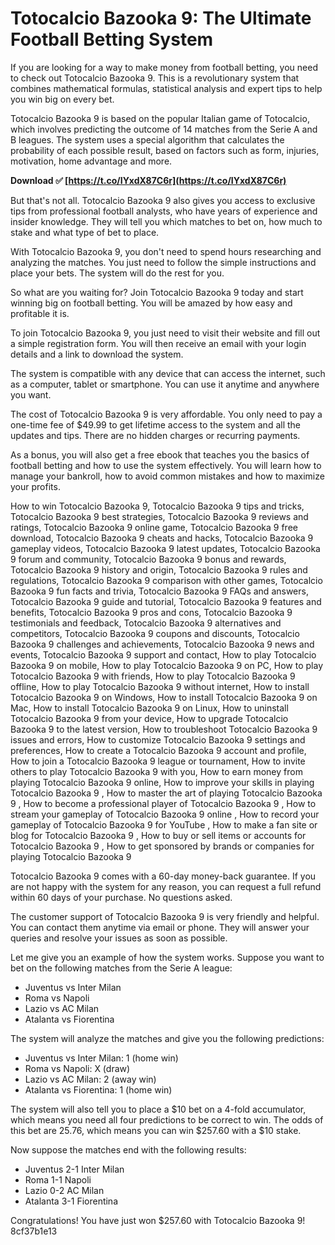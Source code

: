# Totocalcio Bazooka 9: The Ultimate Football Betting System
 
If you are looking for a way to make money from football betting, you need to check out Totocalcio Bazooka 9. This is a revolutionary system that combines mathematical formulas, statistical analysis and expert tips to help you win big on every bet.
 
Totocalcio Bazooka 9 is based on the popular Italian game of Totocalcio, which involves predicting the outcome of 14 matches from the Serie A and B leagues. The system uses a special algorithm that calculates the probability of each possible result, based on factors such as form, injuries, motivation, home advantage and more.
 
**Download ✅ [https://t.co/IYxdX87C6r](https://t.co/IYxdX87C6r)**


 
But that's not all. Totocalcio Bazooka 9 also gives you access to exclusive tips from professional football analysts, who have years of experience and insider knowledge. They will tell you which matches to bet on, how much to stake and what type of bet to place.
 
With Totocalcio Bazooka 9, you don't need to spend hours researching and analyzing the matches. You just need to follow the simple instructions and place your bets. The system will do the rest for you.
 
So what are you waiting for? Join Totocalcio Bazooka 9 today and start winning big on football betting. You will be amazed by how easy and profitable it is.
  
To join Totocalcio Bazooka 9, you just need to visit their website and fill out a simple registration form. You will then receive an email with your login details and a link to download the system.
 
The system is compatible with any device that can access the internet, such as a computer, tablet or smartphone. You can use it anytime and anywhere you want.
 
The cost of Totocalcio Bazooka 9 is very affordable. You only need to pay a one-time fee of $49.99 to get lifetime access to the system and all the updates and tips. There are no hidden charges or recurring payments.
 
As a bonus, you will also get a free ebook that teaches you the basics of football betting and how to use the system effectively. You will learn how to manage your bankroll, how to avoid common mistakes and how to maximize your profits.
 
How to win Totocalcio Bazooka 9,  Totocalcio Bazooka 9 tips and tricks,  Totocalcio Bazooka 9 best strategies,  Totocalcio Bazooka 9 reviews and ratings,  Totocalcio Bazooka 9 online game,  Totocalcio Bazooka 9 free download,  Totocalcio Bazooka 9 cheats and hacks,  Totocalcio Bazooka 9 gameplay videos,  Totocalcio Bazooka 9 latest updates,  Totocalcio Bazooka 9 forum and community,  Totocalcio Bazooka 9 bonus and rewards,  Totocalcio Bazooka 9 history and origin,  Totocalcio Bazooka 9 rules and regulations,  Totocalcio Bazooka 9 comparison with other games,  Totocalcio Bazooka 9 fun facts and trivia,  Totocalcio Bazooka 9 FAQs and answers,  Totocalcio Bazooka 9 guide and tutorial,  Totocalcio Bazooka 9 features and benefits,  Totocalcio Bazooka 9 pros and cons,  Totocalcio Bazooka 9 testimonials and feedback,  Totocalcio Bazooka 9 alternatives and competitors,  Totocalcio Bazooka 9 coupons and discounts,  Totocalcio Bazooka 9 challenges and achievements,  Totocalcio Bazooka 9 news and events,  Totocalcio Bazooka 9 support and contact,  How to play Totocalcio Bazooka 9 on mobile,  How to play Totocalcio Bazooka 9 on PC,  How to play Totocalcio Bazooka 9 with friends,  How to play Totocalcio Bazooka 9 offline,  How to play Totocalcio Bazooka 9 without internet,  How to install Totocalcio Bazooka 9 on Windows,  How to install Totocalcio Bazooka 9 on Mac,  How to install Totocalcio Bazooka 9 on Linux,  How to uninstall Totocalcio Bazooka 9 from your device,  How to upgrade Totocalcio Bazooka 9 to the latest version,  How to troubleshoot Totocalcio Bazooka 9 issues and errors,  How to customize Totocalcio Bazooka 9 settings and preferences,  How to create a Totocalcio Bazooka 9 account and profile,  How to join a Totocalcio Bazooka 9 league or tournament,  How to invite others to play Totocalcio Bazooka 9 with you,  How to earn money from playing Totocalcio Bazooka 9 online,  How to improve your skills in playing Totocalcio Bazooka 9 ,  How to master the art of playing Totocalcio Bazooka 9 ,  How to become a professional player of Totocalcio Bazooka 9 ,  How to stream your gameplay of Totocalcio Bazooka 9 online ,  How to record your gameplay of Totocalcio Bazooka 9 for YouTube ,  How to make a fan site or blog for Totocalcio Bazooka 9 ,  How to buy or sell items or accounts for Totocalcio Bazooka 9 ,  How to get sponsored by brands or companies for playing Totocalcio Bazooka 9
  
Totocalcio Bazooka 9 comes with a 60-day money-back guarantee. If you are not happy with the system for any reason, you can request a full refund within 60 days of your purchase. No questions asked.
 
The customer support of Totocalcio Bazooka 9 is very friendly and helpful. You can contact them anytime via email or phone. They will answer your queries and resolve your issues as soon as possible.
 
Let me give you an example of how the system works. Suppose you want to bet on the following matches from the Serie A league:
 
- Juventus vs Inter Milan
- Roma vs Napoli
- Lazio vs AC Milan
- Atalanta vs Fiorentina

The system will analyze the matches and give you the following predictions:

- Juventus vs Inter Milan: 1 (home win)
- Roma vs Napoli: X (draw)
- Lazio vs AC Milan: 2 (away win)
- Atalanta vs Fiorentina: 1 (home win)

The system will also tell you to place a $10 bet on a 4-fold accumulator, which means you need all four predictions to be correct to win. The odds of this bet are 25.76, which means you can win $257.60 with a $10 stake.
 
Now suppose the matches end with the following results:

- Juventus 2-1 Inter Milan
- Roma 1-1 Napoli
- Lazio 0-2 AC Milan
- Atalanta 3-1 Fiorentina

Congratulations! You have just won $257.60 with Totocalcio Bazooka 9!
 8cf37b1e13
 
